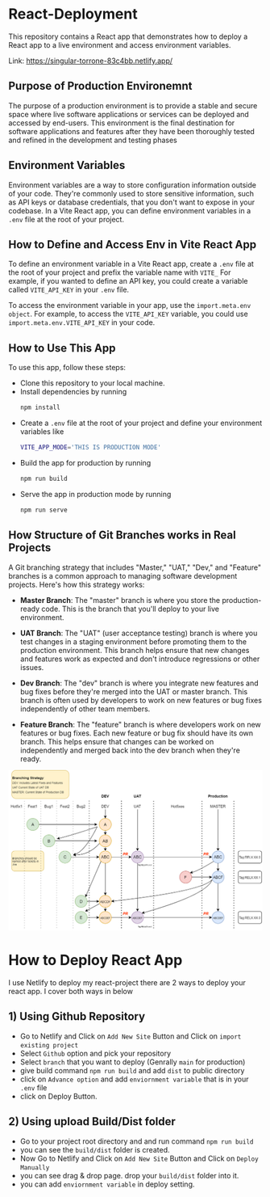 # React-Deployment

This repository contains a React app that demonstrates how to deploy a React app to a live environment and access environment variables.

Link: https://singular-torrone-83c4bb.netlify.app/

## Purpose of Production Environemnt

The purpose of a production environment is to provide a stable and secure space where live software applications or services can be deployed and accessed by end-users. This environment is the final destination for software applications and features after they have been thoroughly tested and refined in the development and testing phases

## Environment Variables

Environment variables are a way to store configuration information outside of your code. They're commonly used to store sensitive information, such as API keys or database credentials, that you don't want to expose in your codebase. In a Vite React app, you can define environment variables in a `.env` file at the root of your project.

## How to Define and Access Env in Vite React App

To define an environment variable in a Vite React app, create a `.env` file at the root of your project and prefix the variable name with `VITE_` For example, if you wanted to define an API key, you could create a variable called `VITE_API_KEY` in your `.env` file.

To access the environment variable in your app, use the `import.meta.env object`. For example, to access the `VITE_API_KEY` variable, you could use `import.meta.env.VITE_API_KEY` in your code.

## How to Use This App

To use this app, follow these steps:

- Clone this repository to your local machine.
- Install dependencies by running
  ```bash
  npm install
  ```
- Create a `.env` file at the root of your project and define your environment variables like
  ```bash
  VITE_APP_MODE='THIS IS PRODUCTION MODE'
  ```
- Build the app for production by running
  ```bash
  npm run build
  ```
- Serve the app in production mode by running
  ```bash
  npm run serve
  ```

## How Structure of Git Branches works in Real Projects

A Git branching strategy that includes "Master," "UAT," "Dev," and "Feature" branches is a common approach to managing software development projects. Here's how this strategy works:

- **Master Branch**: The "master" branch is where you store the production-ready code. This is the branch that you'll deploy to your live environment.

- **UAT Branch**: The "UAT" (user acceptance testing) branch is where you test changes in a staging environment before promoting them to the production environment. This branch helps ensure that new changes and features work as expected and don't introduce regressions or other issues.

- **Dev Branch**: The "dev" branch is where you integrate new features and bug fixes before they're merged into the UAT or master branch. This branch is often used by developers to work on new features or bug fixes independently of other team members.

- **Feature Branch**: The "feature" branch is where developers work on new features or bug fixes. Each new feature or bug fix should have its own branch. This helps ensure that changes can be worked on independently and merged back into the dev branch when they're ready.

![Git-Branching-Strategy](./src/assets/Branching-Strategy.png)

# How to Deploy React App

I use Netlify to deploy my react-project there are 2 ways to deploy your react app. I cover both ways in below

## 1) Using Github Repository

- Go to Netlify and Click on `Add New Site` Button and Click on `import existing project`
- Select `Github` option and pick your repository
- Select `branch` that you want to deploy (Genrally `main` for production)
- give build command `npm run build` and add `dist` to public directory
- click on `Advance option` and add `enviornment variable` that is in your `.env` file
- click on Deploy Button.

## 2) Using upload Build/Dist folder

- Go to your project root directory and and run command `npm run build`
- you can see the `build/dist` folder is created.
- Now Go to Netlify and Click on `Add New Site` Button and Click on `Deploy Manually`
- you can see drag & drop page. drop your `build/dist` folder into it.
- you can add `enviornment variable` in deploy setting.
